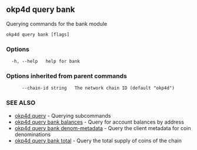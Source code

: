 ## okp4d query bank

Querying commands for the bank module

```
okp4d query bank [flags]
```

### Options

```
  -h, --help   help for bank
```

### Options inherited from parent commands

```
      --chain-id string   The network chain ID (default "okp4d")
```

### SEE ALSO

* [okp4d query](okp4d_query.md)	 - Querying subcommands
* [okp4d query bank balances](okp4d_query_bank_balances.md)	 - Query for account balances by address
* [okp4d query bank denom-metadata](okp4d_query_bank_denom-metadata.md)	 - Query the client metadata for coin denominations
* [okp4d query bank total](okp4d_query_bank_total.md)	 - Query the total supply of coins of the chain
